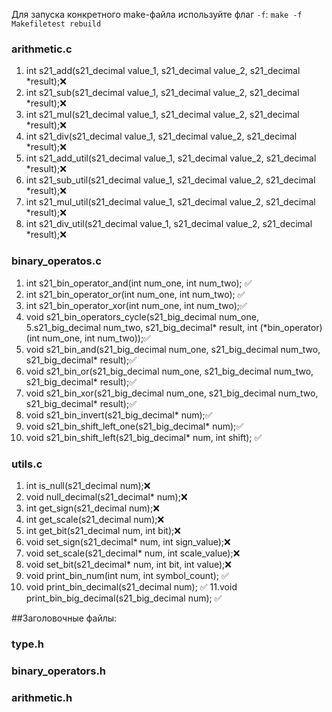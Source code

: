 Для запуска конкретного make-файла используйте флаг `-f`:
`make -f Makefiletest rebuild`

### arithmetic.c

1. int s21_add(s21_decimal value_1, s21_decimal value_2, s21_decimal *result);❌
2. int s21_sub(s21_decimal value_1, s21_decimal value_2, s21_decimal *result);❌
3. int s21_mul(s21_decimal value_1, s21_decimal value_2, s21_decimal *result);❌
4. int s21_div(s21_decimal value_1, s21_decimal value_2, s21_decimal *result);❌
5. int s21_add_util(s21_decimal value_1, s21_decimal value_2, s21_decimal *result);❌
6. int s21_sub_util(s21_decimal value_1, s21_decimal value_2, s21_decimal *result);❌
7. int s21_mul_util(s21_decimal value_1, s21_decimal value_2, s21_decimal *result);❌
8. int s21_div_util(s21_decimal value_1, s21_decimal value_2, s21_decimal *result);❌

### binary_operatos.c

1. int s21_bin_operator_and(int num_one, int num_two); ✅
2. int s21_bin_operator_or(int num_one, int num_two); ✅
3. int s21_bin_operator_xor(int num_one, int num_two);✅
4. void s21_bin_operators_cycle(s21_big_decimal num_one, 5.s21_big_decimal num_two,
                         s21_big_decimal* result,
                         int (*bin_operator)(int num_one, int num_two));✅
6. void s21_bin_and(s21_big_decimal num_one, s21_big_decimal num_two,  s21_big_decimal* result);✅
7. void s21_bin_or(s21_big_decimal num_one, s21_big_decimal num_two, s21_big_decimal* result);✅
8. void s21_bin_xor(s21_big_decimal num_one, s21_big_decimal num_two, s21_big_decimal* result);✅
9. void s21_bin_invert(s21_big_decimal* num);✅
10. void s21_bin_shift_left_one(s21_big_decimal* num);✅
11. void s21_bin_shift_left(s21_big_decimal* num, int shift); ✅

### utils.c

1. int is_null(s21_decimal num);❌
2. void null_decimal(s21_decimal* num);❌
3. int get_sign(s21_decimal num);❌
4. int get_scale(s21_decimal num);❌
5. int get_bit(s21_decimal num, int bit);❌
6. void set_sign(s21_decimal* num, int sign_value);❌
7. void set_scale(s21_decimal* num, int scale_value);❌
8. void set_bit(s21_decimal* num, int bit, int value);❌
9. void print_bin_num(int num, int symbol_count); ✅
10. void print_bin_decimal(s21_decimal num); ✅
11.void print_bin_big_decimal(s21_big_decimal num); ✅

##Заголовочные файлы:
### type.h
### binary_operators.h
### arithmetic.h


